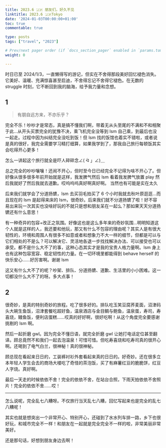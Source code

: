 ```yaml
---
title: 2023.6 🇯🇵 朋友们，好久不见
linktitle: 2023.6 🇯🇵Tokyo
date: '2024-01-03T00:00:00+01:00'
toc: true
commentable: true

type: posts
tags: ["travel", "2023"]

# Prev/next pager order (if `docs_section_pager` enabled in `params.toml`)
weight: 0

---
```


时日已至 2024/1/3，一直懒得写的游记，但实在不舍得那段美好回忆褪色消失。它美好、温暖、充满惊喜甚至启迪，不舍得忘记不舍得它褪色。在无数的 struggle 时刻，它不断回到我的脑海，给予我力量和念想。

## 1
> 有朋自远方来，不亦乐乎？

完全不乐！吵吵才是常态，真是搞不懂我们啊，带着无从头至尾的不满和不和相聚于此…从开头买票完全的犹豫不决，乘飞机完全没等到 lsm 自己乘，到最后也没一起走。过程中因为纠结完全没吃到饭！但 lsm 找的饭馆也着实不错啦，或者说是真的很好，我完全需要学习精打细算，如果我学到了，那我自己旅行每顿饭其实会吃得开心更多！

怎么一讲起这个旅行就全是吓人碎碎念∠( ᐛ 」∠)＿

总之完全的吵吵嚷嚷！还闹不开心，但时至今日已经完全不记得为啥不开心了。但好像从很多很多年前开始就是这样，我发脾气然后 lsm 看着我发脾气放置 play 然后我就好了然后我就去道歉。哎呜呜呜真好啊真好啊。
当然也有可能是实在太久

后来我们就学会了分道扬镳，lsm 去买羽毛拍买了 6 个小时我就去秋叶原逛逛…而且现在的 lsm 是起得来床的 lsm，很奇妙。后来我们就不分道扬镳了啦！好不容易出来玩一次其实也没啥好玩的不就只是想和朋友呆在一起么？那如果天天分道扬镳还有什么意思！

有一种奇异的包容+改正之氛围。好像这也是这么多年来的奇妙氛围…明明知道这个人就是这样的人，我还要和他玩，那又有什么不包容的理由呢？其实人是有很大韧性的，环境和周围人有很多不如意或者和想象力不大一样的细节，但都是可以与它们相处的不是么？可以解决它、灵活地各退一步找找解决办法、可以接受也可以承受。都不是什么大不了的事，这种心态其实才是我的宝贵人格力量啊。lsm 身上也有这种包容宽容、稳定韧性的力量。在一切环境里都能得到 behave herself 的快乐安心……好厉害啊。谢谢 lsm

这又有什么大不了的呢？吵架、排队、分道扬镳、道歉、生活里的小小困难。这一切都没什么大不了的呀。多大点事！

## 2
很奇妙，是真的特别奇妙的旅程。吃了很多好的。排队吃玉笑豆腐荞麦面，沼津码头大碗生鱼饭，沼津套餐吃超好鱼，温泉酒店与金目鲷与鲍鱼，温泉蛋，寿司，寿喜烧，鳗鱼饭，便利店蛋糕……哎真的好好啊，很好吃啊！从这个角度完全要感谢挑剔的 lsm 啊。

然后一起折磨 gwl。因为完全不懂日语，就完全折磨 gwl 让她打电话定位甚至翻译。顾总竟然不和我们一起去泡温泉！可惜可惜。但吃寿喜烧和吃寿司真的很开心啊。还喝到了电气白兰，很神秘！真的很神秘。

顾总现在看起来日日的，工装裤衬衫外套看起来真的日日的。好奇妙。还在很多立本年轻人学生会去的商场大楼吃了奇怪的茶泡饭，买了有麻薯红豆的脆脆饼，红豆人字烧。真好啊。

最后一天走的时候依依不舍！完全的依依不舍，在站台合照，下雨天拍依依不舍照片！完全的依依不舍……哎！

---

怎么说呢，完全乱七八糟呀。不仅旅行当天乱七八糟，回忆写起来也是完全的乱七八糟呢！

其实也就是想突出一个非常开心、特别开心，还碰到了水水列车排一路，乡下也很好玩，和城市完全不一样！和朋友在一起就是完全完全不一样的啦，非常美丽非常美好。

还是那句话，好想到朋友身边去啊！